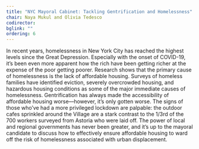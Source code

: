```yaml
---
title: "NYC Mayoral Cabinet: Tackling Gentrification and Homelessness"
chair: Naya Mukul and Olivia Tedesco
codirector:
bglink: ""
ordering: 6
---
```

In recent years, homelessness in New York City has reached the highest levels since the Great Depression. Especially with the onset of COVID-19, it’s been even more apparent how the rich have been getting richer at the expense of the poor getting poorer. Research shows that the primary cause of homelessness is the lack of affordable housing. Surveys of homeless families have identified eviction, severely overcrowded housing, and hazardous housing conditions as some of the major immediate causes of homelessness. Gentrification has always made the accessibility of affordable housing worse––however, it’s only gotten worse. The signs of those who’ve had a more privileged lockdown are palpable: the outdoor cafes sprinkled around the Village are a stark contrast to the 1/3rd of the 700 workers surveyed from Astoria who were laid off. The power of local and regional governments has never been greater, and it’s up to the mayoral candidate to discuss how to effectively ensure affordable housing to ward off the risk of homelessness associated with urban displacement.
